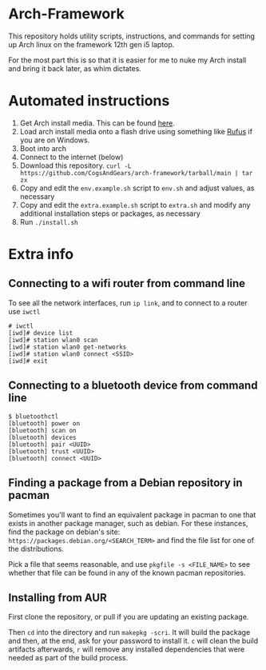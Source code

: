 # Arch-Framework

This repository holds utility scripts, instructions, and commands for setting up Arch linux on the framework 12th gen i5 laptop.

For the most part this is so that it is easier for me to nuke my Arch install and bring it back later, as whim dictates.

# Automated instructions

1. Get Arch install media. This can be found [here](https://wiki.archlinux.org/title/installation_guide).
2. Load arch install media onto a flash drive using something like [Rufus](https://rufus.ie/en/) if you are on Windows.
3. Boot into arch
4. Connect to the internet (below)
5. Download this repository. `curl -L https://github.com/CogsAndGears/arch-framework/tarball/main | tar zx`
6. Copy and edit the `env.example.sh` script to `env.sh` and adjust values, as necessary
7. Copy and edit the `extra.example.sh` script to `extra.sh` and modify any additional installation steps or packages, as necessary
6. Run `./install.sh`

# Extra info

## Connecting to a wifi router from command line

To see all the network interfaces, run `ip link`, and to connect to a router use `iwctl`
```
# iwctl
[iwd]# device list
[iwd]# station wlan0 scan
[iwd]# station wlan0 get-networks
[iwd]# station wlan0 connect <SSID>
[iwd]# exit
``` 

## Connecting to a bluetooth device from command line

```
$ bluetoothctl
[bluetooth] power on
[bluetooth] scan on
[bluetooth] devices
[bluetooth] pair <UUID>
[bluetooth] trust <UUID>
[bluetooth] connect <UUID>
```

## Finding a package from a Debian repository in pacman

Sometimes you'll want to find an equivalent package in pacman to one that exists in another package manager, such as debian. For these instances, find the package on debian's site: `https://packages.debian.org/<SEARCH_TERM>` and find the file list for one of the distributions.

Pick a file that seems reasonable, and use `pkgfile -s <FILE_NAME>` to see whether that file can be found in any of the known pacman repositories.

## Installing from AUR
First clone the repository, or pull if you are updating an existing package.

Then `cd` into the directory and run `makepkg -scri`. It will build the package and then, at the end, ask for your password to install it. `c` will clean the build artifacts afterwards, `r` will remove any installed dependencies that were needed as part of the build process.
